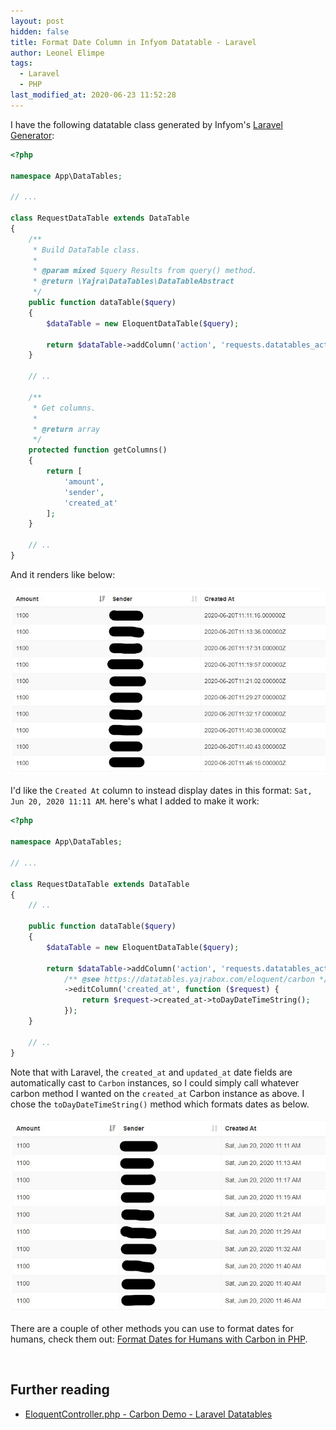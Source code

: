 ```yaml
---
layout: post
hidden: false
title: Format Date Column in Infyom Datatable - Laravel
author: Leonel Elimpe
tags:
  - Laravel
  - PHP
last_modified_at: 2020-06-23 11:52:28
---
```

I have the following datatable class generated by Infyom's [Laravel Generator](https://labs.infyom.com/laravelgenerator/):

```php
<?php

namespace App\DataTables;

// ...

class RequestDataTable extends DataTable
{
    /**
     * Build DataTable class.
     *
     * @param mixed $query Results from query() method.
     * @return \Yajra\DataTables\DataTableAbstract
     */
    public function dataTable($query)
    {
        $dataTable = new EloquentDataTable($query);

        return $dataTable->addColumn('action', 'requests.datatables_actions');
    }

    // ..

    /**
     * Get columns.
     *
     * @return array
     */
    protected function getColumns()
    {
        return [
            'amount',
            'sender',
            'created_at'
        ];
    }

    // ..
}
```

And it renders like below:

![](/images/uploads/requests-table-1.jpg)

I'd like the `Created At` column to instead display dates in this format: `Sat, Jun 20, 2020 11:11 AM`. here's what I added to make it work:

```php
<?php

namespace App\DataTables;

// ...

class RequestDataTable extends DataTable
{
    // ..
    
    public function dataTable($query)
    {
        $dataTable = new EloquentDataTable($query);

        return $dataTable->addColumn('action', 'requests.datatables_actions')
            /** @see https://datatables.yajrabox.com/eloquent/carbon */
            ->editColumn('created_at', function ($request) {
                return $request->created_at->toDayDateTimeString();
            });
    }

    // ..
}
```

Note that with Laravel, the `created_at` and `updated_at` date fields are automatically cast to `Carbon` instances, so I could simply call whatever carbon method I wanted on the `created_at` Carbon instance as above. I chose the `toDayDateTimeString()` method which formats dates as below.

![](/images/uploads/requests-table-2.jpg)

There are a couple of other methods you can use to format dates for humans, check them out: [Format Dates for Humans with Carbon in PHP](<>).

<br>

## Further reading

* [EloquentController.php - Carbon Demo - Laravel Datatables](https://datatables.yajrabox.com/eloquent/carbon)